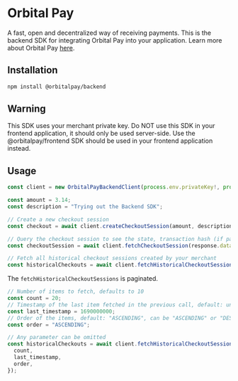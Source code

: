 # Orbital Pay

A fast, open and decentralized way of receiving payments. This is the backend SDK for integrating Orbital Pay into your application. Learn more about Orbital Pay [here](https://orbitalpay.xyz).

## Installation

```bash
npm install @orbitalpay/backend
```

## Warning
This SDK uses your merchant private key. Do NOT use this SDK in your frontend application, it should only be used server-side. Use the @orbitalpay/frontend SDK should be used in your frontend application instead.

## Usage

```typescript
const client = new OrbitalPayBackendClient(process.env.privateKey!, process.env.publicKey!);

const amount = 3.14;
const description = "Trying out the Backend SDK";

// Create a new checkout session
const checkout = await client.createCheckoutSession(amount, description);

// Query the checkout session to see the state, transaction hash (if paid) and other details
const checkoutSession = await client.fetchCheckoutSession(response.data?.transactionId);

// Fetch all historical checkout sessions created by your merchant
const historicalCheckouts = await client.fetchHistoricalCheckoutSessions();
```

The `fetchHistoricalCheckoutSessions` is paginated.

```typescript
// Number of items to fetch, defaults to 10
const count = 20;
// Timestamp of the last item fetched in the previous call, default: undefined
const last_timestamp = 1690000000;
// Order of the items, default: "ASCENDING", can be "ASCENDING" or "DESCENDING"
const order = "ASCENDING";

// Any parameter can be omitted
const historicalCheckouts = await client.fetchHistoricalCheckoutSessions({
  count,
  last_timestamp,
  order,
});
```
